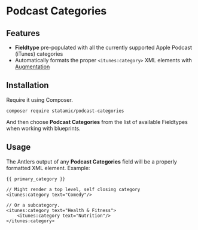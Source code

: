 # Podcast Categories

## Features
- **Fieldtype** pre-populated with all the currently supported Apple Podcast (iTunes) categories
- Automatically formats the proper `<itunes:category>` XML elements with [Augmentation](https://statamic.dev/augmentation)

## Installation

Require it using Composer.

```
composer require statamic/podcast-categories
```

And then choose **Podcast Categories** from the list of available Fieldtypes when working with blueprints.

## Usage

The Antlers output of any **Podcast Categories** field will be a properly formatted XML element. Example:

```
{{ primary_category }}

// Might render a top level, self closing category
<itunes:category text="Comedy"/>

// Or a subcategory.
<itunes:category text="Health & Fitness">
    <itunes:category text="Nutrition"/>
</itunes:category>
```
